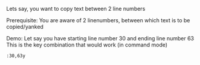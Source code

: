 Lets say, you want to copy text between 2 line numbers

Prerequisite: You are aware of 2 linenumbers, between which text is to be copied/yanked

Demo: Let say you have starting line number 30 and ending line number 63
This is the key combination that would work (in command mode)
```vim
:30,63y
```

